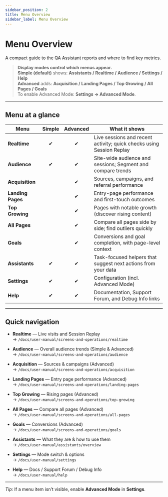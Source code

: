 ```yaml
---
sidebar_position: 2
title: Menu Overview
sidebar_label: Menu Overview
---
```


# Menu Overview

A compact guide to the QA Assistant reports and where to find key metrics.

> **Display modes control which menus appear.**  
> **Simple (default)** shows: **Assistants / Realtime / Audience / Settings / Help**  
> **Advanced** adds: **Acquisition / Landing Pages / Top Growing / All Pages / Goals**  
> To enable Advanced Mode: **Settings → Advanced Mode**.

---

## Menu at a glance

| Menu | Simple | Advanced | What it shows |
|---|:---:|:---:|---|
| **Realtime** | ✔ | ✔ | Live sessions and recent activity; quick checks using Session Replay |
| **Audience** | ✔ | ✔ | Site-wide audience and sessions; Segment and compare trends |
| **Acquisition** |  | ✔ | Sources, campaigns, and referral performance |
| **Landing Pages** |  | ✔ | Entry-page performance and first-touch outcomes |
| **Top Growing** |  | ✔ | Pages with notable growth (discover rising content) |
| **All Pages** |  | ✔ | Compare all pages side by side; find outliers quickly |
| **Goals** |  | ✔ | Conversions and goal completion, with page-level context |
| **Assistants** | ✔ | ✔ | Task-focused helpers that suggest next actions from your data |
| **Settings** | ✔ | ✔ | Configuration (incl. Advanced Mode) |
| **Help** | ✔ | ✔ | Documentation, Support Forum, and Debug Info links |

---

## Quick navigation

- **Realtime** — Live visits and Session Replay  
  → `/docs/user-manual/screens-and-operations/realtime`

- **Audience** — Overall audience trends (Simple & Advanced)  
  → `/docs/user-manual/screens-and-operations/audience`

- **Acquisition** — Sources & campaigns (Advanced)  
  → `/docs/user-manual/screens-and-operations/acquisition`

- **Landing Pages** — Entry page performance (Advanced)  
  → `/docs/user-manual/screens-and-operations/landing-pages`

- **Top Growing** — Rising pages (Advanced)  
  → `/docs/user-manual/screens-and-operations/top-growing`

- **All Pages** — Compare all pages (Advanced)  
  → `/docs/user-manual/screens-and-operations/all-pages`

- **Goals** — Conversions (Advanced)  
  → `/docs/user-manual/screens-and-operations/goals`

- **Assistants** — What they are & how to use them  
  → `/docs/user-manual/assistants/overview`

- **Settings** — Mode switch & options  
  → `/docs/user-manual/settings`

- **Help** — Docs / Support Forum / Debug Info  
  → `/docs/user-manual/help`

---

*Tip:* If a menu item isn’t visible, enable **Advanced Mode** in **Settings**.

